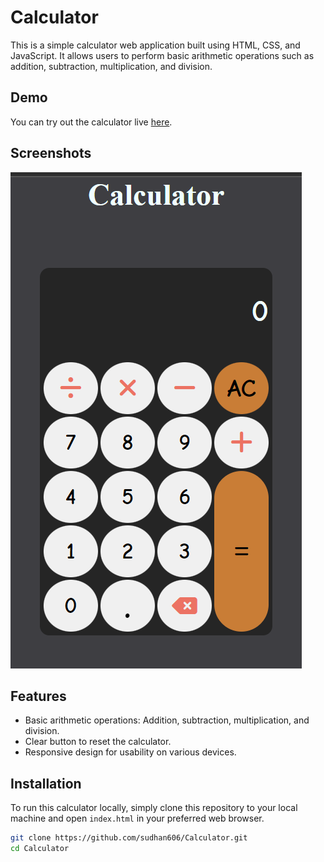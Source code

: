 # Calculator

This is a simple calculator web application built using HTML, CSS, and JavaScript. It allows users to perform basic arithmetic operations such as addition, subtraction, multiplication, and division.

## Demo

You can try out the calculator live [here](https://sudhan606.github.io/Calculator/).

## Screenshots

![Calculator Screenshot](/screenshots/calculator.png)

## Features

- Basic arithmetic operations: Addition, subtraction, multiplication, and division.
- Clear button to reset the calculator.
- Responsive design for usability on various devices.

## Installation

To run this calculator locally, simply clone this repository to your local machine and open `index.html` in your preferred web browser.

```bash
git clone https://github.com/sudhan606/Calculator.git
cd Calculator
